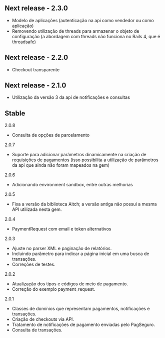 ## Next release - 2.3.0

- Modelo de aplicações (autenticação na api como vendedor ou como aplicação)
- Removendo utilização de threads para armazenar o objeto de configuração (a abordagem com threads não funciona no Rails 4, que é threadsafe)

## Next release - 2.2.0

- Checkout transparente

## Next release - 2.1.0

- Utilização da versão 3 da api de notificações e consultas

## Stable

2.0.8

- Consulta de opções de parcelamento

2.0.7

 - Suporte para adicionar parâmetros dinamicamente na criação de requisições de pagamentos (isso possibilita a utilização de parâmetros da api que ainda não foram mapeados na gem)

2.0.6

 - Adicionando environment sandbox, entre outras melhorias

2.0.5

 - Fixa a versão da biblioteca Aitch; a versão antiga não possui a mesma API utilizada nesta gem.

2.0.4

 - PaymentRequest com email e token alternativos

2.0.3

 - Ajuste no parser XML e paginação de relatórios.
 - Incluindo parâmetro para indicar a página inicial em uma busca de transações.
 - Correções de testes.

2.0.2

 - Atualização dos tipos e códigos de meio de pagamento.
 - Correção do exemplo payment_request.

2.0.1

 - Classes de domínios que representam pagamentos, notificações e transações.
 - Criação de checkouts via API.
 - Tratamento de notificações de pagamento enviadas pelo PagSeguro.
 - Consulta de transações.

